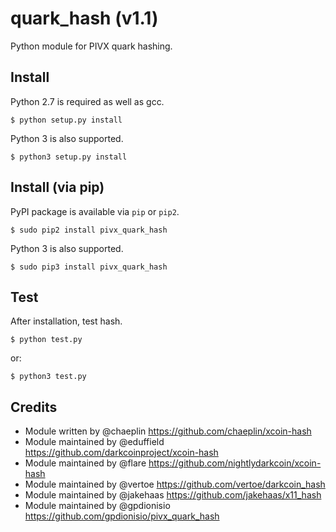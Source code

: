 quark_hash (v1.1)
===========================

Python module for PIVX quark hashing.


Install
-------

Python 2.7 is required as well as gcc.

    $ python setup.py install


Python 3 is also supported.

    $ python3 setup.py install


Install (via pip)
------------------

PyPI package is available via `pip` or `pip2`.

    $ sudo pip2 install pivx_quark_hash


Python 3 is also supported.

    $ sudo pip3 install pivx_quark_hash


Test
-------

After installation, test hash.

    $ python test.py
    
or:

    $ python3 test.py

Credits
-------

* Module written by @chaeplin https://github.com/chaeplin/xcoin-hash
* Module maintained by @eduffield https://github.com/darkcoinproject/xcoin-hash
* Module maintained by @flare https://github.com/nightlydarkcoin/xcoin-hash
* Module maintained by @vertoe https://github.com/vertoe/darkcoin_hash
* Module maintained by @jakehaas https://github.com/jakehaas/x11_hash
* Module maintained by @gpdionisio https://github.com/gpdionisio/pivx_quark_hash